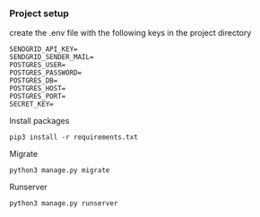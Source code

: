### Project setup

create the .env file with the following keys in the project directory

```
SENDGRID_API_KEY=
SENDGRID_SENDER_MAIL=
POSTGRES_USER=
POSTGRES_PASSWORD=
POSTGRES_DB=
POSTGRES_HOST=
POSTGRES_PORT=
SECRET_KEY=
```

Install packages 

```
pip3 install -r requirements.txt
```

Migrate

```
python3 manage.py migrate
```

Runserver

```
python3 manage.py runserver
```